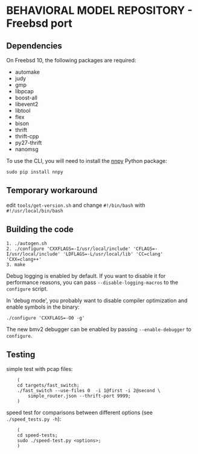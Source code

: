 # BEHAVIORAL MODEL REPOSITORY - Freebsd port

## Dependencies

On Freebsd 10, the following packages are required:

- automake
- judy
- gmp
- libpcap
- boost-all
- libevent2
- libtool
- flex
- bison
- thrift
- thrift-cpp
- py27-thrift
- nanomsg

To use the CLI, you will need to install the
[nnpy](https://github.com/nanomsg/nnpy) Python package:

    sudo pip install nnpy



## Temporary workaround

edit `tools/get-version.sh` and change `#!/bin/bash` with
`#!/usr/local/bin/bash`

## Building the code

    1. ./autogen.sh
    2. ./configure 'CXXFLAGS=-I/usr/local/include' 'CFLAGS=-I/usr/local/include' 'LDFLAGS=-L/usr/local/lib' 'CC=clang' 'CXX=clang++'
    3. make

Debug logging is enabled by default. If you want to disable it for performance
reasons, you can pass `--disable-logging-macros` to the `configure` script.

In 'debug mode', you probably want to disable compiler optimization and enable
symbols in the binary:

    ./configure 'CXXFLAGS=-O0 -g'

The new bmv2 debugger can be enabled by passing `--enable-debugger` to
`configure`.

## Testing 

simple test with pcap files:

```
	(
	cd targets/fast_switch;
	./fast_switch --use-files 0  -i 1@first -i 2@second \
		simple_router.json --thrift-port 9999;
	)
```

speed test for comparisons between different options (see `./speed_tests.py
-h`):

```
	(
	cd speed-tests;
	sudo ./speed-test.py <options>;
	)
```

